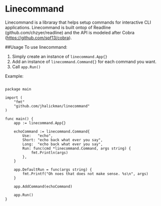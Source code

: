 # Linecommand


Linecommand is a libraray that helps setup commands for interactive CLI applications. Linecommand is built ontop of Readline (github.com/chzyer/readline) and the API is modeled after Cobra (https://github.com/spf13/cobra).


##Usage
To use linecommand:

1. Simply create an instance of ```linecommand.App{}``` 
2. Add an instance of ```linecommand.Command{}``` for each command you want.
3. Call ```app.Run()```

Example:
```golang

package main

import (
	"fmt"
	"github.com/jhalickman/linecommand"
)

func main() {
	app := linecommand.App{}

	echoCommand := linecommand.Command{
		Use:   "echo",
		Short: "echo back what ever you say",
		Long:  "echo back what ever you say",
		Run: func(cmd *linecommand.Command, args string) {
			fmt.Println(args)
		},
	}

	app.DefaultRun = func(args string) {
		fmt.Printf("Oh noes that does not make sense. %s\n", args)
	}

	app.AddCommand(echoCommand)

	app.Run()
}

```

